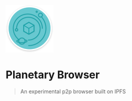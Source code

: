 <img src="assets/logo-1024w.png" width="128" />

# Planetary Browser

> An experimental p2p browser built on IPFS
